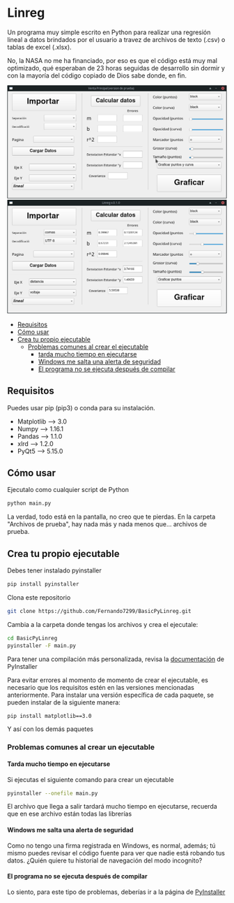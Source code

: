 # Linreg
Un programa muy simple escrito en Python para realizar una regresión lineal a datos brindados por el usuario a travez de archivos de texto (.csv) o tablas de excel (.xlsx). 

No, la NASA no me ha financiado, por eso es que el código está muy mal optimizado, qué esperaban de 23 horas seguidas de desarrollo sin dormir y con la mayoría del código copiado de Dios sabe donde, en fin.

![](ventana.png)
![](ventana2.png)

* [Requisitos](https://github.com/Fernando7299/Linreg#requisitos)
* [Cómo usar](https://github.com/Fernando7299/Linreg#c%C3%B3mo-usar)
* [Crea tu propio ejecutable](https://github.com/Fernando7299/Linreg#crea-tu-propio-ejecutable)
  * [Problemas comunes al crear el ejecutable](https://github.com/Fernando7299/Linreg#problemas-comunes-al-crear-un-ejecutable)
    * [tarda mucho tiempo en ejecutarse](https://github.com/Fernando7299/Linreg#tarda-mucho-tiempo-en-ejecutarse)
    * [Windows me salta una alerta de seguridad](https://github.com/Fernando7299/Linreg#tarda-mucho-tiempo-en-ejecutarse)
    * [El programa no se ejecuta después de compilar](https://github.com/Fernando7299/Linreg#el-programa-no-se-ejecuta-despu%C3%A9s-de-compilar)


## Requisitos
Puedes usar pip (pip3) o conda para su instalación.
- Matplotlib --> 3.0
- Numpy --> 1.16.1
- Pandas --> 1.1.0
- xlrd --> 1.2.0
- PyQt5 --> 5.15.0
## Cómo usar
Ejecutalo como cualquier script de Python
```bash
python main.py
```
La verdad, todo está en la pantalla, no creo que te pierdas.
En la carpeta "Archivos de prueba", hay nada más y nada menos que... archivos de prueba.

## Crea tu propio ejecutable
Debes tener instalado pyinstaller 
```bash
pip install pyinstaller
```
Clona este repositorio
```bash
git clone https://github.com/Fernando7299/BasicPyLinreg.git
```
Cambia a la carpeta donde tengas los archivos y crea el ejecutale:
```bash
cd BasicPyLinreg
pyinstaller -F main.py
```
Para tener una compilación más personalizada, revisa la [documentación](https://www.pyinstaller.org/documentation.html) de PyInstaller 

Para evitar errores al momento de momento de crear el ejecutable, es necesario que los requisitos estén en las versiones mencionadas anteriormente. Para instalar una versión específica de cada paquete, se pueden instalar de la siguiente manera:
```bash
pip install matplotlib==3.0
```
Y así con los demás paquetes

### Problemas comunes al crear un ejecutable
#### Tarda mucho tiempo en ejecutarse
Si ejecutas el siguiente comando para crear un ejecutable
```bash
pyinstaller --onefile main.py
```
El archivo que llega a salir tardará mucho tiempo en ejecutarse, recuerda que en ese archivo están todas las librerías

#### Windows me salta una alerta de seguridad
Como no tengo una firma registrada en Windows, es normal, además; tú mismo puedes revisar el código fuente para ver que nadie está robando tus datos. ¿Quién quiere tu historial de navegación del modo incognito?

#### El programa no se ejecuta después de compilar
Lo siento, para este tipo de problemas, deberías ir a la página de [PyInstaller](https://www.pyinstaller.org/)
